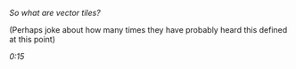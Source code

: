 _So what are vector tiles?_

(Perhaps joke about how many times they have probably heard this defined at this point)

_0:15_
